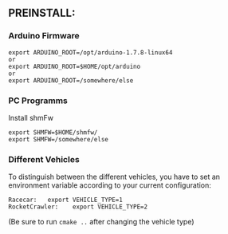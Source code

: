 ## PREINSTALL:
### Arduino Firmware
``` 
export ARDUINO_ROOT=/opt/arduino-1.7.8-linux64
or 
export ARDUINO_ROOT=$HOME/opt/arduino
or 
export ARDUINO_ROOT=/somewhere/else
``` 
### PC Programms
Install shmFw
``` 
export SHMFW=$HOME/shmfw/
export SHMFW=/somewhere/else
``` 

### Different Vehicles
To distinguish between the different vehicles, you have to set an environment variable
according to your current configuration:
```
Racecar:   export VEHICLE_TYPE=1
RocketCrawler:    export VEHICLE_TYPE=2
```
(Be sure to run ```cmake ..``` after changing the vehicle type)
